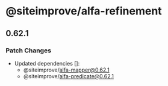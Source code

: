 # @siteimprove/alfa-refinement

## 0.62.1

### Patch Changes

- Updated dependencies []:
  - @siteimprove/alfa-mapper@0.62.1
  - @siteimprove/alfa-predicate@0.62.1
